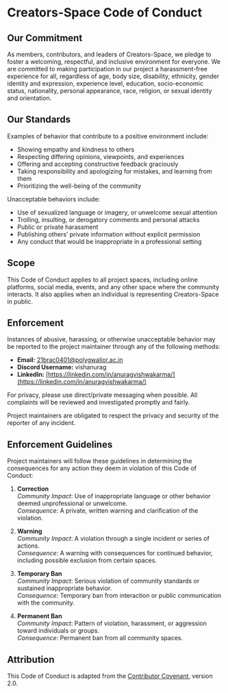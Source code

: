 # Creators-Space Code of Conduct

## Our Commitment

As members, contributors, and leaders of Creators-Space, we pledge to foster a welcoming, respectful, and inclusive environment for everyone. We are committed to making participation in our project a harassment-free experience for all, regardless of age, body size, disability, ethnicity, gender identity and expression, experience level, education, socio-economic status, nationality, personal appearance, race, religion, or sexual identity and orientation.

## Our Standards

Examples of behavior that contribute to a positive environment include:

- Showing empathy and kindness to others
- Respecting differing opinions, viewpoints, and experiences
- Offering and accepting constructive feedback graciously
- Taking responsibility and apologizing for mistakes, and learning from them
- Prioritizing the well-being of the community

Unacceptable behaviors include:

- Use of sexualized language or imagery, or unwelcome sexual attention
- Trolling, insulting, or derogatory comments and personal attacks
- Public or private harassment
- Publishing others’ private information without explicit permission
- Any conduct that would be inappropriate in a professional setting

## Scope

This Code of Conduct applies to all project spaces, including online platforms, social media, events, and any other space where the community interacts. It also applies when an individual is representing Creators-Space in public.

## Enforcement

Instances of abusive, harassing, or otherwise unacceptable behavior may be reported to the project maintainer through any of the following methods:

- **Email:** 21brac0401@polygwalior.ac.in
- **Discord Username:** vishanurag
- **LinkedIn:** [https://linkedin.com/in/anuragvishwakarma/](https://linkedin.com/in/anuragvishwakarma/)

For privacy, please use direct/private messaging when possible. All complaints will be reviewed and investigated promptly and fairly.

Project maintainers are obligated to respect the privacy and security of the reporter of any incident.

## Enforcement Guidelines

Project maintainers will follow these guidelines in determining the consequences for any action they deem in violation of this Code of Conduct:

1. **Correction**  
   *Community Impact*: Use of inappropriate language or other behavior deemed unprofessional or unwelcome.  
   *Consequence*: A private, written warning and clarification of the violation.

2. **Warning**  
   *Community Impact*: A violation through a single incident or series of actions.  
   *Consequence*: A warning with consequences for continued behavior, including possible exclusion from certain spaces.

3. **Temporary Ban**  
   *Community Impact*: Serious violation of community standards or sustained inappropriate behavior.  
   *Consequence*: Temporary ban from interaction or public communication with the community.

4. **Permanent Ban**  
   *Community Impact*: Pattern of violation, harassment, or aggression toward individuals or groups.  
   *Consequence*: Permanent ban from all community spaces.

## Attribution

This Code of Conduct is adapted from the [Contributor Covenant](https://www.contributor-covenant.org/version/2/0/code_of_conduct.html), version 2.0. 